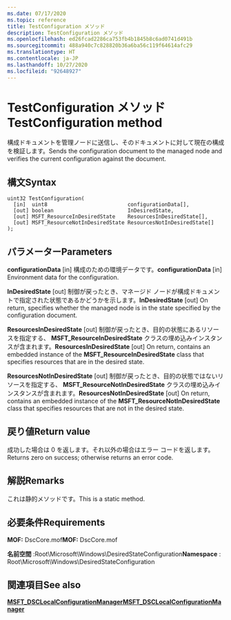 ```yaml
---
ms.date: 07/17/2020
ms.topic: reference
title: TestConfiguration メソッド
description: TestConfiguration メソッド
ms.openlocfilehash: ed26fcad2286ca753fb4b1845b8c6ad0741d491b
ms.sourcegitcommit: 488a940c7c828820b36a6ba56c119f64614afc29
ms.translationtype: HT
ms.contentlocale: ja-JP
ms.lasthandoff: 10/27/2020
ms.locfileid: "92648927"
---
```

# <a name="testconfiguration-method"></a><span data-ttu-id="93dfb-103">TestConfiguration メソッド</span><span class="sxs-lookup"><span data-stu-id="93dfb-103">TestConfiguration method</span></span>

<span data-ttu-id="93dfb-104">構成ドキュメントを管理ノードに送信し、そのドキュメントに対して現在の構成を検証します。</span><span class="sxs-lookup"><span data-stu-id="93dfb-104">Sends the configuration document to the managed node and verifies the current configuration against the document.</span></span>

## <a name="syntax"></a><span data-ttu-id="93dfb-105">構文</span><span class="sxs-lookup"><span data-stu-id="93dfb-105">Syntax</span></span>

```mof
uint32 TestConfiguration(
  [in]  uint8                          configurationData[],
  [out] boolean                        InDesiredState,
  [out] MSFT_ResourceInDesiredState    ResourcesInDesiredState[],
  [out] MSFT_ResourceNotInDesiredState ResourcesNotInDesiredState[]
);
```

## <a name="parameters"></a><span data-ttu-id="93dfb-106">パラメーター</span><span class="sxs-lookup"><span data-stu-id="93dfb-106">Parameters</span></span>

<span data-ttu-id="93dfb-107">**configurationData** \[in\] 構成のための環境データです。</span><span class="sxs-lookup"><span data-stu-id="93dfb-107">**configurationData** \[in\] Environment data for the configuration.</span></span>

<span data-ttu-id="93dfb-108">**InDesiredState** \[out\] 制御が戻ったとき、マネージド ノードが構成ドキュメントで指定された状態であるかどうかを示します。</span><span class="sxs-lookup"><span data-stu-id="93dfb-108">**InDesiredState** \[out\] On return, specifies whether the managed node is in the state specified by the configuration document.</span></span>

<span data-ttu-id="93dfb-109">**ResourcesInDesiredState** \[out\] 制御が戻ったとき、目的の状態にあるリソースを指定する、 **MSFT_ResourceInDesiredState** クラスの埋め込みインスタンスが含まれます。</span><span class="sxs-lookup"><span data-stu-id="93dfb-109">**ResourcesInDesiredState** \[out\] On return, contains an embedded instance of the **MSFT_ResourceInDesiredState** class that specifies resources that are in the desired state.</span></span>

<span data-ttu-id="93dfb-110">**ResourcesNotInDesiredState** \[out\] 制御が戻ったとき、目的の状態ではないリソースを指定する、 **MSFT_ResourceNotInDesiredState** クラスの埋め込みインスタンスが含まれます。</span><span class="sxs-lookup"><span data-stu-id="93dfb-110">**ResourcesNotInDesiredState** \[out\] On return, contains an embedded instance of the **MSFT_ResourceNotInDesiredState** class that specifies resources that are not in the desired state.</span></span>

## <a name="return-value"></a><span data-ttu-id="93dfb-111">戻り値</span><span class="sxs-lookup"><span data-stu-id="93dfb-111">Return value</span></span>

<span data-ttu-id="93dfb-112">成功した場合は 0 を返します。それ以外の場合はエラー コードを返します。</span><span class="sxs-lookup"><span data-stu-id="93dfb-112">Returns zero on success; otherwise returns an error code.</span></span>

## <a name="remarks"></a><span data-ttu-id="93dfb-113">解説</span><span class="sxs-lookup"><span data-stu-id="93dfb-113">Remarks</span></span>

<span data-ttu-id="93dfb-114">これは静的メソッドです。</span><span class="sxs-lookup"><span data-stu-id="93dfb-114">This is a static method.</span></span>

## <a name="requirements"></a><span data-ttu-id="93dfb-115">必要条件</span><span class="sxs-lookup"><span data-stu-id="93dfb-115">Requirements</span></span>

<span data-ttu-id="93dfb-116">**MOF:** DscCore.mof</span><span class="sxs-lookup"><span data-stu-id="93dfb-116">**MOF:** DscCore.mof</span></span>

<span data-ttu-id="93dfb-117">**名前空間** :Root\Microsoft\Windows\DesiredStateConfiguration</span><span class="sxs-lookup"><span data-stu-id="93dfb-117">**Namespace** : Root\Microsoft\Windows\DesiredStateConfiguration</span></span>

## <a name="see-also"></a><span data-ttu-id="93dfb-118">関連項目</span><span class="sxs-lookup"><span data-stu-id="93dfb-118">See also</span></span>

[<span data-ttu-id="93dfb-119">**MSFT_DSCLocalConfigurationManager**</span><span class="sxs-lookup"><span data-stu-id="93dfb-119">**MSFT_DSCLocalConfigurationManager**</span></span>](msft-dsclocalconfigurationmanager.md)
